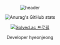 
<div align=center>
  
![header](https://capsule-render.vercel.app/api?type=Waving&color=1a1b27&height=350&section=header&text=Hyeonjeongs%20Profile&fontSize=60&fontColor=FFFFFF)

![Anurag's GitHub stats](https://github-readme-stats.vercel.app/api?username=hyeonjeongs&show_icons=true&theme=radical)

[![Solved.ac
프로필](http://mazassumnida.wtf/api/v2/generate_badge?boj=py0429)](https://solved.ac/py0429)

Developer hyeonjeong
  
</div>
